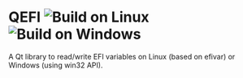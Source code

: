 # QEFI ![Build on Linux](https://github.com/inokinoki/qefivar/actions/workflows/build-qefi-linux-release.yml/badge.svg) ![Build on Windows](https://github.com/inokinoki/qefivar/actions/workflows/build-qefi-win-release.yml/badge.svg)

A Qt library to read/write EFI variables on Linux (based on efivar) or Windows (using win32 API).
